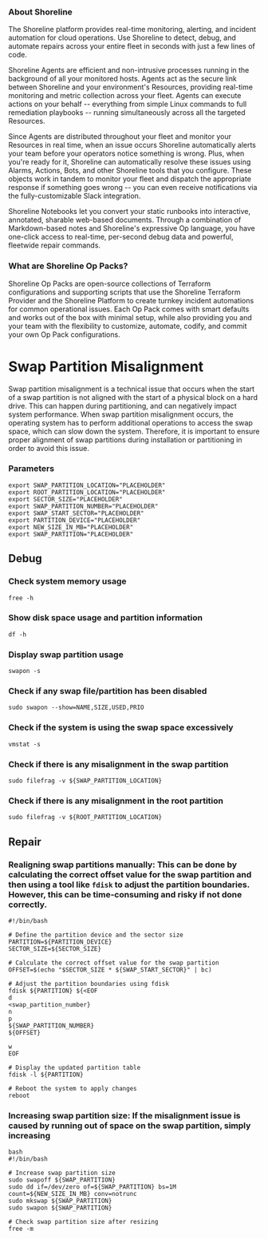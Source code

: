 
### About Shoreline
The Shoreline platform provides real-time monitoring, alerting, and incident automation for cloud operations. Use Shoreline to detect, debug, and automate repairs across your entire fleet in seconds with just a few lines of code.

Shoreline Agents are efficient and non-intrusive processes running in the background of all your monitored hosts. Agents act as the secure link between Shoreline and your environment's Resources, providing real-time monitoring and metric collection across your fleet. Agents can execute actions on your behalf -- everything from simple Linux commands to full remediation playbooks -- running simultaneously across all the targeted Resources.

Since Agents are distributed throughout your fleet and monitor your Resources in real time, when an issue occurs Shoreline automatically alerts your team before your operators notice something is wrong. Plus, when you're ready for it, Shoreline can automatically resolve these issues using Alarms, Actions, Bots, and other Shoreline tools that you configure. These objects work in tandem to monitor your fleet and dispatch the appropriate response if something goes wrong -- you can even receive notifications via the fully-customizable Slack integration.

Shoreline Notebooks let you convert your static runbooks into interactive, annotated, sharable web-based documents. Through a combination of Markdown-based notes and Shoreline's expressive Op language, you have one-click access to real-time, per-second debug data and powerful, fleetwide repair commands.

### What are Shoreline Op Packs?
Shoreline Op Packs are open-source collections of Terraform configurations and supporting scripts that use the Shoreline Terraform Provider and the Shoreline Platform to create turnkey incident automations for common operational issues. Each Op Pack comes with smart defaults and works out of the box with minimal setup, while also providing you and your team with the flexibility to customize, automate, codify, and commit your own Op Pack configurations.

# Swap Partition Misalignment 
Swap partition misalignment is a technical issue that occurs when the start of a swap partition is not aligned with the start of a physical block on a hard drive. This can happen during partitioning, and can negatively impact system performance. When swap partition misalignment occurs, the operating system has to perform additional operations to access the swap space, which can slow down the system. Therefore, it is important to ensure proper alignment of swap partitions during installation or partitioning in order to avoid this issue.

### Parameters

```shell
export SWAP_PARTITION_LOCATION="PLACEHOLDER"
export ROOT_PARTITION_LOCATION="PLACEHOLDER"
export SECTOR_SIZE="PLACEHOLDER"
export SWAP_PARTITION_NUMBER="PLACEHOLDER"
export SWAP_START_SECTOR="PLACEHOLDER"
export PARTITION_DEVICE="PLACEHOLDER"
export NEW_SIZE_IN_MB="PLACEHOLDER"
export SWAP_PARTITION="PLACEHOLDER"
```

## Debug

### Check system memory usage

```shell
free -h
```

### Show disk space usage and partition information

```shell
df -h
```

### Display swap partition usage

```shell
swapon -s
```

### Check if any swap file/partition has been disabled

```shell
sudo swapon --show=NAME,SIZE,USED,PRIO
```

### Check if the system is using the swap space excessively

```shell
vmstat -s
```

### Check if there is any misalignment in the swap partition

```shell
sudo filefrag -v ${SWAP_PARTITION_LOCATION}
```

### Check if there is any misalignment in the root partition

```shell
sudo filefrag -v ${ROOT_PARTITION_LOCATION}
```

## Repair

### Realigning swap partitions manually: This can be done by calculating the correct offset value for the swap partition and then using a tool like `fdisk` to adjust the partition boundaries. However, this can be time-consuming and risky if not done correctly.

```shell
#!/bin/bash

# Define the partition device and the sector size
PARTITION=${PARTITION_DEVICE}
SECTOR_SIZE=${SECTOR_SIZE}

# Calculate the correct offset value for the swap partition
OFFSET=$(echo "$SECTOR_SIZE * ${SWAP_START_SECTOR}" | bc)

# Adjust the partition boundaries using fdisk
fdisk ${PARTITION} ${<EOF
d
<swap_partition_number}
n
p
${SWAP_PARTITION_NUMBER}
${OFFSET}

w
EOF

# Display the updated partition table
fdisk -l ${PARTITION}

# Reboot the system to apply changes
reboot
```

### Increasing swap partition size: If the misalignment issue is caused by running out of space on the swap partition, simply increasing

```shell
bash
#!/bin/bash

# Increase swap partition size
sudo swapoff ${SWAP_PARTITION}
sudo dd if=/dev/zero of=${SWAP_PARTITION} bs=1M count=${NEW_SIZE_IN_MB} conv=notrunc
sudo mkswap ${SWAP_PARTITION}
sudo swapon ${SWAP_PARTITION}

# Check swap partition size after resizing
free -m
```